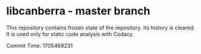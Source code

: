 # libcanberra - master branch

This repository contains frozen state of the repository.
Its history is cleared. It is used only for static code
analysis with Codacy.

Commit Time: 1705469231
